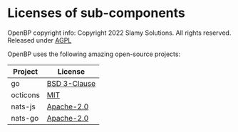 # Licenses of sub-components

OpenBP copyright info: Copyright 2022 Slamy Solutions. All rights reserved. Released under [AGPL](https://www.gnu.org/licenses/agpl-3.0.txt)

OpenBP uses the following amazing open-source projects:

| Project  | License                                                                    |
| -------- | -------------------------------------------------------------------------- |
| go       | [BSD 3-Clause](https://raw.githubusercontent.com/golang/go/master/LICENSE) |
| octicons | [MIT](https://raw.githubusercontent.com/primer/octicons/main/LICENSE)      |
| nats-js  | [Apache-2.0](https://github.com/nats-io/nats.js)                           |
| nats-go  | [Apache-2.0](https://github.com/nats-io/nats.go)                           |